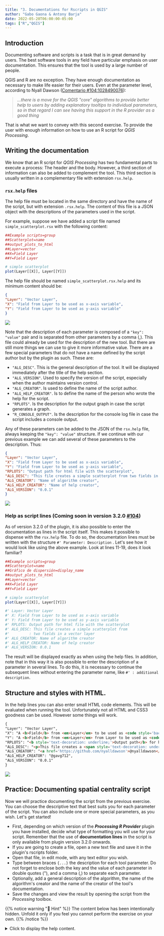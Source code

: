 ```yaml
---
title: "3. Documentations for Rscripts in QGIS"
author: "Gabo Gaona & Antony Barja"
date: 2022-05-20T06:00:00-05:00
tags: ["R","QGIS"]
---
```


## Introduction

Documenting software and scripts is a task that is in great demand by users. The best software tools in any field have particular emphasis on user documentation. This ensures that the tool is used by a large number of people.

QGIS and R are no exception. They have enough documentation as necessary to make life easier for their users. Even at the parameter level, according to Nyall Dawson ([Comentario #104:1028490076](https://github.com/north-road/qgis-processing-r/pull/104#issuecomment-1028490076)):

> *...there is a move for the QGIS "core" algorithms to provide better help to users by adding explanatory tooltips to individual parameters, so in that regard I can see having this support in the R provider as a good thing*

That is what we want to convey with this second exercise. To provide the user with enough information on how to use an R script for *QGIS Processing*.

## Writing the documentation

We know that an R script for *QGIS Processing* has two fundamental parts to execute a process: The header and the body. However, a third section of information can also be added to complement the tool. This third section is usually written in a complementary file with extension `rsx.help`.

### `rsx.help` files

The help file must be located in the same directory and have the name of the script, but with extension `.rsx.help`. The content of this file is a JSON object with the descriptions of the parameters used in the script. 

For example, suppose we have added a script file named `simple_scatterplot.rsx` with the following content:

```r
##Example scripts=group
##Scatterplot=name
##output_plots_to_html
##Layer=vector
##X=Field Layer
##Y=Field Layer

# simple scatterplot
plot(Layer[[X]], Layer[[Y]])
```

The help file should be named `simple_scatterplot.rsx.help` and its minimum content should be:

```json
{
"Layer": "Vector Layer",
"X": "Field from Layer to be used as x-axis variable",
"Y": "Field from Layer to be used as y-axis variable"
}
```

![](help-section-1.png)

Note that the description of each parameter is composed of a `"key": "value"` pair and is separated from other parameters by a comma (,). This file could already be used for the description of the new tool. But there are still more things we can use to give it more informative value. There are a few special parameters that do not have a name defined by the script author but by the plugin as such. These are:

- `"ALG_DESC"`. This is the general description of the tool. It will be displayed immediately after the title of the help section.
- `"ALG_VERSION"`. Used to specify the version of the script, especially when the author maintains version control.
- `"ALG_CREATOR"`. Is used to define the name of the script author.
- `"ALG_HELP_CREATOR"`. Is to define the name of the person who wrote the help for the script.
- `"RPLOTS"`. Is the description for the output graph in case the script generates a graph.
- `"R_CONSOLE_OUTPUT"`. Is the description for the console log file in case the script includes a console output.

Any of these parameters can be added to the JSON of the `rsx.help` file, always keeping the `"key": "value"` structure. If we continue with our previous example we can add several of these parameters to the description. Thus:

```json
{
"Layer": "Vector Layer",
"X": "Field from Layer to be used as x-axis variable",
"Y": "Field from Layer to be used as y-axis variable",
"RPLOTS": "Output path for html file with the scatterplot",
"ALG_DESC": "This file creates a simple scatterplot from two fields in a vector layer",
"ALG_CREATOR": "Name of algorithm creator",
"ALG_HELP_CREATOR": "Name of help creator",
"ALG_VERSION": "0.0.1"
}
```

![](help-section-2.png)

### Help as script lines (Coming soon in version 3.2.0 [#104](https://github.com/north-road/qgis-processing-r/pull/104))

As of version 3.2.0 of the plugin, it is also possible to enter the documentation as lines in the script itself. This makes it possible to dispense with the `rsx.help` file. To do so, the documentation lines must be written with the structure `#' Parameter: Description` . Let's see how it would look like using the above example. Look at lines 11-19, does it look familiar?


```r
##Example scripts=group
##Scatterplot=name
##Gráfico de dispersión=display_name
##output_plots_to_html
##Layer=vector
##X=Field Layer
##Y=Field Layer

# simple scatterplot
plot(Layer[[X]], Layer[[Y]])

#' Layer: Vector Layer
#' X: Field from Layer to be used as x-axis variable
#' Y: Field from Layer to be used as y-axis variable
#' RPLOTS: Output path for html file with the scatterplot
#' ALG_DESC: This file creates a simple scatterplot from 
#'         : two fields in a vector layer
#' ALG_CREATOR: Name of algorithm creator
#' ALG_HELP_CREATOR: Name of help creator
#' ALG_VERSION: 0.0.1
```

The result will be displayed exactly as when using the help files. In addition, note that in this way it is also possible to enter the description of a parameter in several lines. To do this, it is necessary to continue the subsequent lines without entering the parameter name, like `#' : additional description`.

## Structure and styles with HTML.

In the help lines you can also enter small HTML code elements. This will be evaluated when running the tool. Unfortunately not all HTML and CSS3 goodness can be used. However some things will work.

```html
{
"Layer": "Vector Layer",
"X": "A <b>Field</b> from <em>Layer</em> to be used as <code style='background-color: yellow;'>x-axis</code> variable",
"Y": "A <b>Field</b> from <em>Layer</em> from Layer to be used as <code style='background-color: yellow;'>y-axis</code> variable",
"RPLOTS": "<b style='text-decoration: underline;'>Output path</b> for html file with the scatterplot",
"ALG_DESC": "<p>This file creates a <span style='text-decoration: underline;'>simple scatterplot</span> from two fields in a vector layer</p><p>Github repository: <a href='https://github.com/gavg712/taller-r-scripts-for-qgis'>Taller UseR!2022 repo</a>",
"ALG_CREATOR": "<a href='https://github.com/nyalldawson'>@nyalldawson</a>",
"ALG_HELP_CREATOR": "@gavg712",
"ALG_VERSION": "0.0.1"
}
```

![](help-section-3.png)

## Practice: Documenting spatial centrality script

Now we will practice documenting the script from the previous exercise. You can choose the descriptive text that best suits you for each parameter of the script. You can also include one or more special parameters, as you wish. Let's get started!

- First, depending on which version of the **_Processing R Provider_** plugin you have installed, decide what type of formatting you will use for your script. Remember that the use of **documentation lines** in the script is only available from plugin version 3.2.0 onwards.
- If you are going to create a file, open a new text file and save it in the plugin's rscripts folder.
- Open that file, in edit mode, with any text editor you wish.
- Type between braces `{...}` the description for each tool parameter. Do not forget to enclose both the key and the value of each parameter in double quotes ("), and a comma (,) to separate each parameter.
- Optionally, add a general description of the algorithm, the name of the algorithm's creator and the name of the creator of the tool's documentation.
- Save the changes and view the result by opening the script from the _Processing_ toolbox.

{{% notice warning "🤞 Hint" %}}
The content below has been intentionally hidden. Unfold it only if you feel you cannot perform the exercise on your own.
{{% /notice %}}

<details style="margin-bottom:10px;">
<summary>
Click to display the help content.
</summary>

- Option 1. Save an `rsx.help` file in the same location as the processing rscripts, with the contents:

    ```json
    {
    "Capa": "Capa vector de puntos de los cuales obtendrá el punto central", 
    "Centro_espacial": "Selección. Elija el tipo de <em>centro espacial</em> que desee obtener.", 
    "Campo_de_pesos": "Optional. Un campo numérico de la <code>Capa</code> que va a servir como variable de ponderación.",
    "Punto_central": "Ruta y nombre de la capa de salida",
    "ALG_DESC": "Esta herramienta permite derivar el punto central de una capa de puntos.",
    "ALG_CREATOR": "<Nombre del creador>",
    "ALG_HELP_CREATOR": "<Nombre del creador de la ayuda>",
    "ALG_VERSION": "0.0.1"
    }
    ```

- Option 2. Write the documentation in the script itself (only from plugin version 3.2.0 onwards).

    ``` html
    #' Capa: Capa vector de puntos de los cuales obtendrá el punto central
    #' Centro_espacial: Selección. Elija el tipo de <em>centro espacial</em> que desee obtener.
    #' Campo_de_pesos: Opcional. Un campo numérico de la <code>Capa</code> 
    #'               : que va a servir como variable de ponderación.
    #' Punto_central: Ruta y nombre de la capa de salida.
    #' ALG_DESC: Esta herramienta permite derivar el <em>punto central</em> a 
    #'         : partir del conjunto de coordenadas en una capa de puntos.
    #' ALG_CREATOR: <Nombre del creador>
    #' ALG_HELP_CREATOR: <Nombre del creador de la ayuda>
    #' ALG_VERSION: 0.0.1
    
    <!-- RESTO DEL CUERPO -->
    
    ```

</details>

